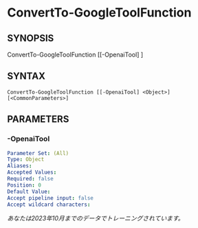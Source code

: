 ﻿---
external help file: powershai-help.xml
schema: 2.0.0
powershai: true
---

# ConvertTo-GoogleToolFunction

## SYNOPSIS <!--!= @#Synop !-->

ConvertTo-GoogleToolFunction [[-OpenaiTool] <Object>]


## SYNTAX <!--!= @#Syntax !-->

```
ConvertTo-GoogleToolFunction [[-OpenaiTool] <Object>] [<CommonParameters>]
```

## PARAMETERS <!--!= @#Params !-->

### -OpenaiTool

```yml
Parameter Set: (All)
Type: Object
Aliases: 
Accepted Values: 
Required: false
Position: 0
Default Value: 
Accept pipeline input: false
Accept wildcard characters: 
```


<!--PowershaiAiDocBlockStart-->
_あなたは2023年10月までのデータでトレーニングされています。_
<!--PowershaiAiDocBlockEnd-->

